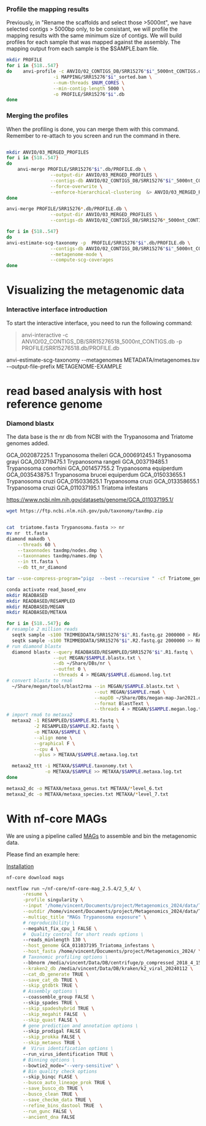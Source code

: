 


### Profile the mapping results

Previously, in "Rename the scaffolds and select those >5000nt", we have selected contigs > 5000bp only, to be consistant, we will profile the mapping results with the same minimum size of contigs. 
We will build profiles for each sample that was mapped against the assembly. The mapping output from each sample is the $SAMPLE.bam file.

```bash
mkdir PROFILE
for i in {518..547}
do    anvi-profile -c ANVIO/02_CONTIGS_DB/SRR15276"$i"_5000nt_CONTIGS.db \
                 -i MAPPING/SRR15276"$i"_sorted.bam \
                 --num-threads $NUM_CORES \
                 --min-contig-length 5000 \
                 -o PROFILE/SRR15276"$i".db
done
```

### Merging the profiles

When the profiling is done, you can merge them with this command. Remember to re-attach to you screen and run the command in there.

```bash

mkdir ANVIO/03_MERGED_PROFILES
for i in {518..547}
do    
    anvi-merge PROFILE/SRR15276"$i".db/PROFILE.db \
                --output-dir ANVIO/03_MERGED_PROFILES \
                --contigs-db ANVIO/02_CONTIGS_DB/SRR15276"$i"_5000nt_CONTIGS.db \
                --force-overwrite \
                --enforce-hierarchical-clustering  &> ANVIO/03_MERGED_PROFILES/SRR15276"$i"_merge.log
done

anvi-merge PROFILE/SRR15276*.db/PROFILE.db \
                --output-dir ANVIO/03_MERGED_PROFILES \
                --contigs-db ANVIO/02_CONTIGS_DB/SRR15276*_5000nt_CONTIGS.db \

for i in {518..547}
do   
anvi-estimate-scg-taxonomy -p  PROFILE/SRR15276"$i".db/PROFILE.db \
                --contigs-db ANVIO/02_CONTIGS_DB/SRR15276"$i"_5000nt_CONTIGS.db \
                --metagenome-mode \
                --compute-scg-coverages
done

``` 


# Visualizing the metagenomic data

### Interactive interface introduction

To start the interactive interface, you need to run the following command:

> anvi-interactive -c ANVIO/02_CONTIGS_DB/SRR15276518_5000nt_CONTIGS.db  -p PROFILE/SRR15276518.db/PROFILE.db 


anvi-estimate-scg-taxonomy --metagenomes METADATA/metagenomes.tsv \
      --output-file-prefix METAGENOME-EXAMPLE






# read based analysis with host reference genome

### Diamond blastx


The data base is the nr db from NCBI with the Trypanosoma and Triatome genomes added.

GCA_002087225.1	Trypanosoma theileri
GCA_000691245.1	Trypanosoma grayi
GCA_003719475.1	Trypanosoma rangeli
GCA_003719485.1	Trypanosoma conorhini
GCA_001457755.2	Trypanosoma equiperdum
GCA_003543875.1	Trypanosoma brucei equiperdum
GCA_015033655.1	Trypanosoma cruzi
GCA_015033625.1	Trypanosoma cruzi
GCA_013358655.1	Trypanosoma cruzi
GCA_011037195.1	Triatoma infestans

https://www.ncbi.nlm.nih.gov/datasets/genome/GCA_011037195.1/

```bash
wget https://ftp.ncbi.nlm.nih.gov/pub/taxonomy/taxdmp.zip


cat  triatome.fasta Trypanosoma.fasta >> nr
mv nr  tt.fasta
diamond makedb \
    --threads 60 \
    --taxonnodes taxdmp/nodes.dmp \
    --taxonnames taxdmp/names.dmp \
    --in tt.fasta \
    --db tt_nr_diamond

tar --use-compress-program="pigz  --best --recursive " -cf Triatome_genomes.tar.gz Triatome\ genomes/
```



```bash
conda activate read_based_env
mkdir READBASED
mkdir READBASED/RESAMPLED
mkdir READBASED/MEGAN
mkdir READBASED/METAXA

for i in {518..547}; do
# resample 2 million reads
  seqtk sample -s100 TRIMMEDDATA/SRR15276"$i".R1.fastq.gz 2000000 > READBASED/RESAMPLED/SRR15276"$i".R1.fastq
  seqtk sample -s100 TRIMMEDDATA/SRR15276"$i".R2.fastq.gz 2000000 >> READBASED/RESAMPLED/SRR15276"$i".R1.fastq
# run diamond blastx
  diamond blastx --query READBASED/RESAMPLED/SRR15276"$i".R1.fastq \
                 --out MEGAN/$SAMPLE.blastx.txt \
                 --db ~/Share/DBs/nr \
                 --outfmt 0 \
                 --threads 4 > MEGAN/$SAMPLE.diamond.log.txt
# convert blastx to rma6
  ~/Share/megan/tools/blast2rma --in MEGAN/$SAMPLE.blastx.txt \
                                --out MEGAN/$SAMPLE.rma6 \
                                --mapDB ~/Share/DBs/megan-map-Jan2021.db \
                                --format BlastText \
                                --threads 4 > MEGAN/$SAMPLE.megan.log.txt
# import rma6 to metaxa2
  metaxa2 -1 RESAMPLED/$SAMPLE.R1.fastq \
          -2 RESAMPLED/$SAMPLE.R2.fastq \
          -o METAXA/$SAMPLE \
          --align none \
          --graphical F \
          --cpu 4 \
          --plus > METAXA/$SAMPLE.metaxa.log.txt

  metaxa2_ttt -i METAXA/$SAMPLE.taxonomy.txt \
              -o METAXA/$SAMPLE >> METAXA/$SAMPLE.metaxa.log.txt
done

metaxa2_dc -o METAXA/metaxa_genus.txt METAXA/*level_6.txt
metaxa2_dc -o METAXA/metaxa_species.txt METAXA/*level_7.txt
```



# With nf-core MAGs

We are using a pipeline called [MAGs](https://nf-co.re/mag/2.5.4) to assemble and bin the metagenomic data.

Please find an example here: 

[Installation](https://nf-co.re/docs/usage/installation)


```bash
nf-core download mags
```

```bash
nextflow run ~/nf-core/nf-core-mag_2.5.4/2_5_4/ \
      -resume \
      -profile singularity \
      --input '/home/vincent/Documents/project/Metagenomics_2024/data/Trypanosoma_exposure/TRIMMEDDATA/SRR152765*.R{1,2}.fastq.gz' \
      --outdir /home/vincent/Documents/project/Metagenomics_2024/data/Trypanosoma_exposure/MAGs \
      --multiqc_title "MAGs Trypanosoma exposure" \
      # reproducibility \
      --megahit_fix_cpu_1 FALSE \ 
      #  Quality control for short reads options \
      --reads_minlength 130 \
      --host_genome GCA_011037195_Triatoma_infestans \
      --host_fasta /home/vincent/Documents/project/Metagenomics_2024/ \
      # Taxonomic profiling options \
      --bbnorm /media/vincent/Data/DB/centrifuge/p_compressed_2018_4_15.tar.gz \
      --kraken2_db /media/vincent/Data/DB/kraken/k2_viral_20240112 \
      --cat_db_generate TRUE \
      --save_cat_db TRUE \
      --skip_gtdbtk TRUE \ 
      # Assembly options \
      --coassemble_group FALSE \ 
      --skip_spades TRUE \
      --skip_spadeshybrid TRUE \
      --skip_megahit FALSE  \
      --skip_quast FALSE \
      # gene prediction and annotation options \
      --skip_prodigal FALSE \
      --skip_prokka FALSE \
      --skip_metaeus TRUE \
      #  Virus identification options \
      --run_virus_identification TRUE \
      # Binning options \
      --bowtie2_mode="--very-sensitive" \ 
      # Bin quality check options
      --skip_binqc FLASE \
      --busco_auto_lineage_prok TRUE \
      --save_busco_db TRUE \
      --busco_clean TRUE \
      --save_checkm_data TRUE \
      --refine_bins_dastool TRUE  \
      --run_gunc FALSE \
      --ancient_dna FALSE